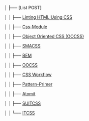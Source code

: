 │   ├── [List POST]

│   │   ├── [Linting HTML Using CSS](https://github.com/daodc/Front-End-Develop-Technicals/blob/master/Linting-html-using-css.md)

│   │   ├── [Css-Module](https://github.com/daodc/Front-End-Develop-Technicals/blob/master/Css-module.md)

│   │   ├── [Object Oriented CSS (OOCSS)](https://github.com/daodc/Front-End-Develop-Technicals/blob/master/Object-oriented-css.md)

│   │   ├── [SMACSS](https://github.com/daodc/Front-End-Develop-Technicals/blob/master/Smacss.md)

│   │   ├── [BEM](https://github.com/daodc/Front-End-Develop-Technicals/blob/master/Bem.md)

│   │   ├── [OOCSS](http://oocss.org/)

│   │   ├── [CSS Workflow](https://vimeo.com/15982903)

│   │   ├── [Pattern-Primer](https://github.com/adactio/Pattern-Primer)

│   │   ├── [Atomit](https://github.com/daodc/Front-End-Develop-Technicals/blob/master/Atomit.md)

│   │   ├── [SUITCSS](https://github.com/daodc/Front-End-Develop-Technicals/blob/master/Suitcss.md)

│   │   └── [ITCSS](https://github.com/daodc/Front-End-Develop-Technicals/blob/master/Itcss.md)
